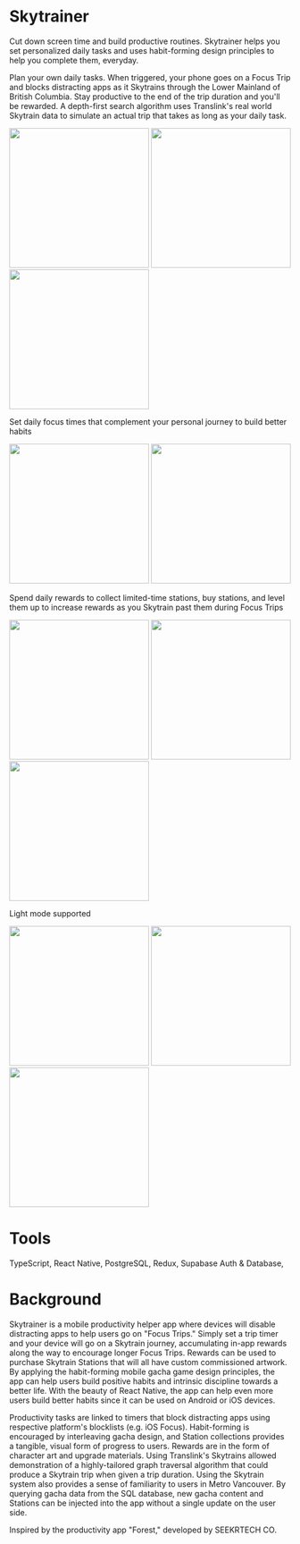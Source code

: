 # Skytrainer

Cut down screen time and build productive routines. Skytrainer helps you set personalized daily tasks and uses habit-forming design principles to help you complete them, everyday.

Plan your own daily tasks. When triggered, your phone goes on a Focus Trip and blocks distracting apps as it Skytrains through the Lower Mainland of British Columbia. Stay productive to the end of the trip duration and you'll be rewarded. A depth-first search algorithm uses Translink's real world Skytrain data to simulate an actual trip that takes as long as your daily task.
<p float="left">
  <img src="https://user-images.githubusercontent.com/115046730/277206153-058df368-7b35-4465-829d-7dd9484e015d.png" width="250">
  <img src="https://user-images.githubusercontent.com/115046730/277208940-c5879fae-1098-418f-a01c-78d3ea9679ad.png" width="250">
  <img src="https://user-images.githubusercontent.com/115046730/277203695-747a5ed3-484e-4dcd-9d78-98585ea92af2.gif" width="250">
</p>

Set daily focus times that complement your personal journey to build better habits

<p float="left">
  <img src="https://user-images.githubusercontent.com/115046730/277203707-87603d41-2502-4aa9-b30f-fb40be104139.png" width="250">
  <img src="https://user-images.githubusercontent.com/115046730/277203706-919d1b47-6c34-4b20-a97d-e319f0e7ae29.png" width="250">
</p>

Spend daily rewards to collect limited-time stations, buy stations, and level them up to increase rewards as you Skytrain past them during Focus Trips

<p float="left">
  <img src="https://user-images.githubusercontent.com/115046730/277203700-c25d46ea-53a6-4b9b-a52d-bf31fb54e8f6.gif" width="250">
  <img src="https://user-images.githubusercontent.com/115046730/277203708-a0718b16-efe4-46b6-bc68-f0c51c0a23a0.png" width="250">
  <img src="https://user-images.githubusercontent.com/115046730/277204839-59707a84-b57a-42dd-86b1-9637fd9b4c6e.gif" width="250">
</p>

Light mode supported 

<p float="left">
  <img src="https://user-images.githubusercontent.com/115046730/277203709-729c8d1f-ef05-4282-9c42-3e732bff1a2b.png" width="250">
  <img src="https://user-images.githubusercontent.com/115046730/277206294-df01479d-19a3-47d6-804d-5c7097e1ee62.png" width="250">
  <img src="https://user-images.githubusercontent.com/115046730/277203712-7f22134e-8517-4c9f-a8fd-9f634674faa7.png" width="250">
</p>


# Tools

TypeScript, React Native, PostgreSQL, Redux, Supabase Auth & Database, 

# Background
Skytrainer is a mobile productivity helper app where devices will disable distracting apps to help users go on "Focus Trips." Simply set a trip timer and your device will go on a Skytrain journey, accumulating in-app rewards along the way to encourage longer Focus Trips. Rewards can be used to purchase Skytrain Stations that will all have custom commissioned artwork. By applying the habit-forming mobile gacha game design principles, the app can help users build positive habits and intrinsic discipline towards a better life.
With the beauty of React Native, the app can help even more users build better habits since it can be used on Android or iOS devices.

Productivity tasks are linked to timers that block distracting apps using respective platform's blocklists (e.g. iOS Focus). Habit-forming is
encouraged by interleaving gacha design, and Station collections provides a tangible, visual form of progress to users. Rewards are in the form of character art and
upgrade materials. Using Translink's Skytrains allowed demonstration of a highly-tailored graph traversal algorithm that could produce a Skytrain
trip when given a trip duration. Using the Skytrain system also provides a sense of familiarity to users in Metro Vancouver. By querying gacha data from the SQL database,
new gacha content and Stations can be injected into the app without a single update on the user side.

Inspired by the productivity app "Forest," developed by SEEKRTECH CO.

